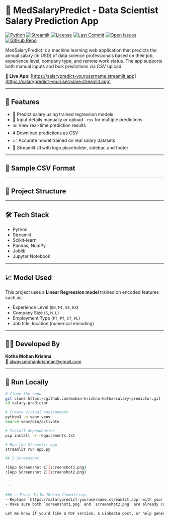 # 💼 MedSalaryPredict - Data Scientist Salary Prediction App

[![Python](https://img.shields.io/badge/python-3.10+-blue.svg)](https://www.python.org/)
[![Streamlit](https://img.shields.io/badge/Streamlit-Deployed-brightgreen)](https://salarypredict-yourusername.streamlit.app)
[![License](https://img.shields.io/badge/license-MIT-blue.svg)](LICENSE)
[![Last Commit](https://img.shields.io/github/last-commit/mohan-krishna-kotha/salary-predictor)](https://github.com/mohan-krishna-kotha/salary-predictor/commits/main)
[![Open Issues](https://img.shields.io/github/issues/mohan-krishna-kotha/salary-predictor)](https://github.com/mohan-krishna-kotha/salary-predictor/issues)
[![GitHub Repo](https://img.shields.io/badge/GitHub-Repo-blue?logo=github)](https://github.com/mohan-krishna-kotha/salary-predictor)

MedSalaryPredict is a machine learning web application that predicts the annual salary (in USD) of data science professionals based on their job, experience level, company type, and remote work status. The app supports both manual inputs and bulk predictions via CSV upload.

🔗 **Live App**: [https://salarypredict-yourusername.streamlit.app](https://salarypredict-yourusername.streamlit.app)

---

## 🚀 Features

- 🧠 Predict salary using trained regression models
- 🧾 Input details manually or upload `.csv` for multiple predictions
- 📊 View real-time prediction results
- ⬇️ Download predictions as CSV
- 📈 Accurate model trained on real salary datasets
- 🎨 Streamlit UI with logo placeholder, sidebar, and footer

---

## 📂 Sample CSV Format


---

## 📁 Project Structure


---

## 🛠 Tech Stack

- Python
- Streamlit
- Scikit-learn
- Pandas, NumPy
- Joblib
- Jupyter Notebook

---

## 📈 Model Used

This project uses a **Linear Regression model** trained on encoded features such as:
- Experience Level (`EN`, `MI`, `SE`, `EX`)
- Company Size (`S`, `M`, `L`)
- Employment Type (`FT`, `PT`, `CT`, `FL`)
- Job title, location (numerical encoding)

---

## 👨‍💻 Developed By

**Kotha Mohan Krishna**  
📧 [alwaysmohankrishnan@gmail.com](mailto:alwaysmohankrishnan@gmail.com)

---

## 📌 Run Locally

```bash
# Clone the repo
git clone https://github.com/mohan-krishna-kotha/salary-predictor.git
cd salary-predictor

# Create virtual environment
python3 -m venv venv
source venv/bin/activate

# Install dependencies
pip install -r requirements.txt

# Run the Streamlit app
streamlit run app.py

## 📸 Screenshot

![App Screenshot 1](screenshot1.png)  
![App Screenshot 2](screenshot2.png)


---

### ✅ Final To-Do Before Committing:
- Replace `https://salarypredict-yourusername.streamlit.app` with your actual **Streamlit Cloud app URL**.
- Make sure both `screenshot1.png` and `screenshot2.png` are already committed in your GitHub repo root directory.

Let me know if you’d like a PDF version, a LinkedIn post, or help generating a `CONTRIBUTING.md` or `.gitignore`!
